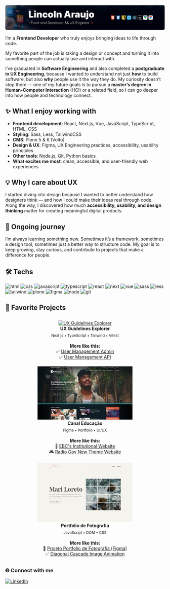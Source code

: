 <a href="https://www.linkedin.com/in/lincolnaraujo/" target="_blank">
    <img src="./FRONT-END_DEVELOPERv7.png"/>
</a>
<p></p>
<p>
I’m a <b>Frontend Developer</b> who truly enjoys bringing ideas to life through code.  
</p>
  
<p>My favorite part of the job is taking a design or concept and turning it into something people can actually use and interact with.</p>
 
<p>I’ve graduated in <b>Software Engineering</b> and also completed a <b>postgraduate in UX Engineering</b>, because I wanted to understand not just <b>how</b> to build software, but also <b>why</b> people use it the way they do. My curiosity doesn’t stop there — one of my future goals is to pursue a <b>master’s degree in Human-Computer Interaction</b> (HCI) or a related field, so I can go deeper into how people and technology connect.</p>

## ✨ What I enjoy working with  

- **Frontend development**: React, Next.js, Vue, JavaScript, TypeScript, HTML, CSS  
- **Styling**: Sass, Less, TailwindCSS  
- **CMS**: Plone 5 & 6 (Volto)  
- **Design & UX**: Figma, UX Engineering practices, accessibility, usability principles  
- **Other tools**: Node.js, Git, Python basics  
- **What excites me most**: clean, accessible, and user-friendly web experiences  

## 💡 Why I care about UX  

I started diving into design because I wanted to better understand how designers think — and how I could make their ideas real through code. Along the way, I discovered how much **accessibility, usability, and design thinking** matter for creating meaningful digital products.  

## 🌱 Ongoing journey  

I’m always learning something new. Sometimes it’s a framework, sometimes a design tool, sometimes just a better way to structure code. My goal is to keep growing, stay curious, and contribute to projects that make a difference for people.  

## 🛠️ Techs

![html](https://img.shields.io/badge/HTML5-E34F26?style=for-the-badge&logo=html5&logoColor=white)  ![css](https://img.shields.io/badge/CSS3-1572B6?style=for-the-badge&logo=css3&logoColor=white)  ![javascript](https://img.shields.io/badge/JavaScript-F7DF1E?style=for-the-badge&logo=javascript&logoColor=black)  ![typescript](https://img.shields.io/badge/TypeScript-3178C6?style=for-the-badge&logo=typescript&logoColor=white)  ![react](https://img.shields.io/badge/React-20232A?style=for-the-badge&logo=react&logoColor=61DAFB) ![next](https://img.shields.io/badge/Next.js-000000?style=for-the-badge&logo=nextdotjs&logoColor=white)  ![vue](https://img.shields.io/badge/Vue.js-35495E?style=for-the-badge&logo=vuedotjs&logoColor=4FC08D)  ![sass](https://img.shields.io/badge/Sass-CC6699?style=for-the-badge&logo=sass&logoColor=white)  ![less](https://img.shields.io/badge/Less-2A4D80?style=for-the-badge&logo=less&logoColor=white)  ![tailwind](https://img.shields.io/badge/TailwindCSS-38B2AC?style=for-the-badge&logo=tailwindcss&logoColor=white)  ![plone](https://img.shields.io/badge/Plone-003366?style=for-the-badge&logo=plone&logoColor=white)  ![figma](https://img.shields.io/badge/Figma-F24E1E?style=for-the-badge&logo=figma&logoColor=white) ![node](https://img.shields.io/badge/Node.js-43853D?style=for-the-badge&logo=node.js&logoColor=white)  ![git](https://img.shields.io/badge/GIT-E44C30?style=for-the-badge&logo=git&logoColor=white)  

## 🌟 Favorite Projects

<div align="center">

  <!-- Card 1 -->
  <div style="display:inline-block; width:300px; margin:10px; vertical-align:top;">
    <a href="https://github.com/Lincoln-Araujo/ux-guideline-explorer" target="_blank">
      <img src="https://raw.githubusercontent.com/Lincoln-Araujo/ux-guidelines-explorer/main/public/screenshots/cover-landing.png" alt="UX Guidelines Explorer" width="300" />
    </a>
    <br/>
    <b>UX Guidelines Explorer</b><br/>
    <sub>Next.js • TypeScript • Tailwind • Vitest</sub>
    <br/><br/>
    <b>More like this:</b><br/>
    ✅ <a href="https://github.com/Lincoln-Araujo/user_system_admin">User Management Admin</a><br/>
    ✅ <a href="https://github.com/Lincoln-Araujo/user_management_api-backend">User Management API</a><br/> 
  </div>

  <!-- Card 2 -->
  <div style="display:inline-block; width:300px; margin:10px; vertical-align:top;">
    <a href="https://github.com/Lincoln-Araujo/Pet-Book" target="_blank">
      <img src="./canal-educacao-presentation.png" alt="Canal Educação" width="300" />
    </a>
    <br/>
    <b>Canal Educação</b><br/>
    <sub>Figma • Portfolio • UI/UX</sub>
    <br/><br/>
    <b>More like this:</b><br/>
    🐶 <a href="https://www.figma.com/design/uK8l0AeAgauj3Mqr1HRsB4/Site-EBC?node-id=0-1&t=ZZQl0tGKTZOIjC7N-1">EBC's Institutional Website</a><br/>
    🎮 <a href="https://www.figma.com/design/YsFU9e72tqjfSy8ZQpjYW7/r%C3%A1dio-gov?node-id=513-2&t=OoHVnDLK3WhNRPln-1">Radio Gov New Theme Website</a>
  </div>

  <!-- Card 3 -->
  <div style="display:inline-block; width:300px; margin:10px; vertical-align:top;">
    <a href="https://lincoln-araujo.github.io/portfolio-de-fotografia/">
      <img src="https://github.com/Lincoln-Araujo/portfolio-de-fotografia/blob/master/images/presentationv2.png" alt="Diagonal-Cascade-Image-Animation" width="300" />
    </a>
    <br/>
    <b>Portfolio de Fotografia</b><br/>
    <sub>JavaScript • DOM • CSS</sub>
    <br/><br/>
    <b>More like this:</b><br/>
    🎨 <a href="https://www.figma.com/design/Du059thHLtBolYtMJY0hAl/Site-de-fotos?node-id=132-1936&t=U2rrMzZojSbqKOWd-1" target="_blank">Projeto Portfolio de Fotografia (Figma)</a><br/>
    ✅ <a href="https://github.com/Lincoln-Araujo/Diagonal-Cascade-Image-Animation">Diagonal Cascade Image Animation</a>
  </div>

</div>


### 🌐 Connect with me
[![LinkedIn](https://img.shields.io/badge/LinkedIn-0A66C2?style=for-the-badge&logo=linkedin&logoColor=white)](https://www.linkedin.com/in/lincolnaraujo/)
